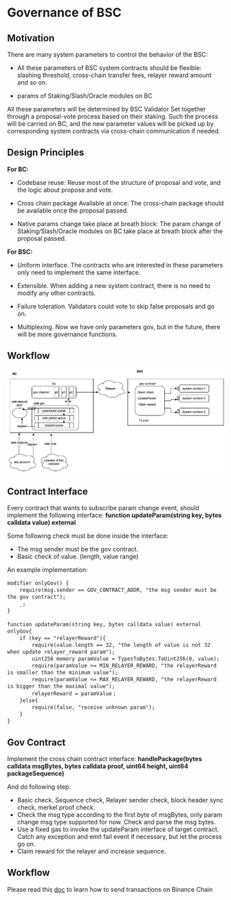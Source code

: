 # Governance of BSC

## Motivation

There are many system parameters to control the behavior of the BSC:

- All these parameters of BSC system contracts should be flexible: slashing threshold, cross-chain transfer fees, relayer reward amount and so on.

- params of Staking/Slash/Oracle modules on BC

All these parameters will be determined by BSC Validator Set together through a proposal-vote process based on their staking. Such the process will be carried on BC, and the new parameter values will be picked up by corresponding system contracts via cross-chain communication if needed.

## Design Principles

**For BC:**

- Codebase reuse: Reuse most of the structure of proposal and vote, and the logic about propose and vote.

- Cross chain package Available at once: The cross-chain package should be available once the proposal passed.

- Native params change take place at breath block: The param change of Staking/Slash/Oracle modules on BC take place at breath block after the proposal passed.

**For BSC:**

- Uniform interface. The contracts who are interested in these parameters only need to implement the same interface.

- Extensible. When adding a new system contract, there is no need to modify any other contracts.

- Failure toleration. Validators could vote to skip false proposals and go on.

- Multiplexing. Now we have only parameters gov, but in the future, there will be more governance functions.

## Workflow

![img](../../../assets/gov-workflow.png)

## Contract Interface

Every contract that wants to subscribe param change event, should implement the following interface: **function updateParam(string key, bytes calldata value) external**

Some following check must be done inside the interface:

- The msg sender must be the gov contract.
- Basic check of value. (length, value range)

An example implementation:

```
modifier onlyGov() {
    require(msg.sender == GOV_CONTRACT_ADDR, "the msg sender must be the gov contract");
    _;
}

function updateParam(string key, bytes calldata value) external onlyGov{
    if (key == "relayerReward"){
        require(value.length == 32, "the length of value is not 32 when update relayer_reward param");
        uint256 memory paramValue = TypesToBytes.ToUint256(0, value);
        require(paramValue >= MIN_RELAYER_REWARD, "the relayerReward is smaller than the minimum value");
        require(paramValue <= MAX_RELAYER_REWARD, "the relayerReward is bigger than the maximal value");
        relayerReward = paramValue；
    }else{
        require(false, "receive unknown param");
    }
}
```

## Gov Contract
Implement the cross chain contract interface: **handlePackage(bytes calldata msgBytes, bytes calldata proof, uint64 height, uint64 packageSequence)**

And do following step:
- Basic check. Sequence check, Relayer sender check, block header sync check, merkel proof check.
- Check the msg type according to the first byte of msgBytes, only param change msg type supported for now. Check and parse the msg bytes.
- Use a fixed gas to invoke the  updateParam interface of target contract. Catch any exception and emit fail event if necessary, but let the process go on.
- Claim reward for the relayer and increase sequence.


## Workflow

Please read this [doc](../../../guides/concepts/bsc-gov.md) to learn how to send transactions on Binance Chain
